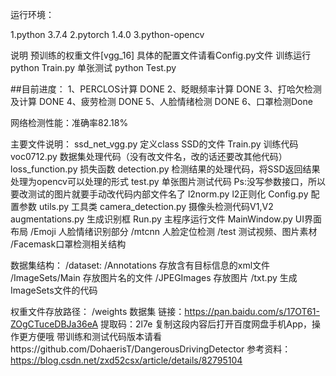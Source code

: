 运行环境：

1.python 3.7.4 2.pytorch 1.4.0
3.python-opencv

说明
预训练的权重文件[vgg_16] 具体的配置文件请看Config.py文件
训练运行python Train.py
单张测试 python Test.py

##目前进度： 1、PERCLOS计算 DONE 2、眨眼频率计算 DONE 3、打哈欠检测及计算 DONE 4、疲劳检测 DONE 5、人脸情绪检测 DONE 6、口罩检测Done

网络检测性能：准确率82.18%

主要文件说明： ssd_net_vgg.py 定义class SSD的文件 Train.py 训练代码 voc0712.py 数据集处理代码（没有改文件名，改的话还要改其他代码） loss_function.py 损失函数 detection.py 检测结果的处理代码，将SSD返回结果处理为opencv可以处理的形式 test.py 单张图片测试代码 Ps:没写参数接口，所以要改测试的图片就要手动改代码内部文件名了 l2norm.py l2正则化 Config.py 配置参数 utils.py 工具类 camera_detection.py 摄像头检测代码V1,V2 augmentations.py 生成识别框 Run.py 主程序运行文件 MainWindow.py UI界面布局 /Emoji 人脸情绪识别部分 /mtcnn 人脸定位检测 /test 测试视频、图片素材 /Facemask口罩检测相关结构

数据集结构： /dataset: /Annotations 存放含有目标信息的xml文件 /ImageSets/Main 存放图片名的文件 /JPEGImages 存放图片 /txt.py 生成ImageSets文件的代码

权重文件存放路径： /weights
数据集
链接：https://pan.baidu.com/s/17OT61-ZOgCTuceDBJa36eA 
提取码：2l7e 
复制这段内容后打开百度网盘手机App，操作更方便哦
带训练和测试代码版本请看https://github.com/DohaerisT/DangerousDrivingDetector
参考资料： https://blog.csdn.net/zxd52csx/article/details/82795104
